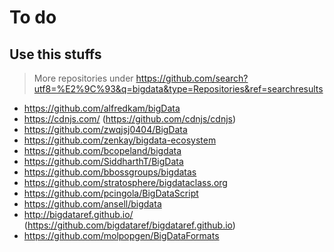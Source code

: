 # To do

## Use this stuffs

  > More repositories under https://github.com/search?utf8=%E2%9C%93&q=bigdata&type=Repositories&ref=searchresults

* https://github.com/alfredkam/bigData
* https://cdnjs.com/ (https://github.com/cdnjs/cdnjs)
* https://github.com/zwqjsj0404/BigData
* https://github.com/zenkay/bigdata-ecosystem
* https://github.com/bcopeland/bigdata
* https://github.com/SiddharthT/BigData
* https://github.com/bbossgroups/bigdatas
* https://github.com/stratosphere/bigdataclass.org
* https://github.com/pcingola/BigDataScript
* https://github.com/ansell/bigdata
* http://bigdataref.github.io/ (https://github.com/bigdataref/bigdataref.github.io)
* https://github.com/molpopgen/BigDataFormats
